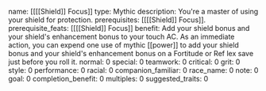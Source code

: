 name: [[[[Shield]] Focus]]
type: Mythic
description: You're a master of using your shield for protection.
prerequisites: [[[[Shield]] Focus]].
prerequisite_feats: [[[[Shield]] Focus]]
benefit: Add your shield bonus and your shield's enhancement bonus to your touch AC. As an immediate action, you can expend one use of mythic [[power]] to add your shield bonus and your shield's enhancement bonus on a Fortitude or Ref lex save just before you roll it.
normal: 0
special: 0
teamwork: 0
critical: 0
grit: 0
style: 0
performance: 0
racial: 0
companion_familiar: 0
race_name: 0
note: 0
goal: 0
completion_benefit: 0
multiples: 0
suggested_traits: 0
